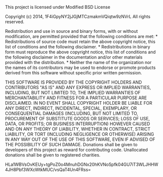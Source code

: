 This project is licensed under Modified BSD License

Copyright (c) 2014, 1F4iGpyNY2jJGjMTCzmakmVQiqtw9zNVrL
All rights reserved.

Redistribution and use in source and binary forms, with or without
modification, are permitted provided that the following conditions are met:
    * Redistributions of source code must retain the above copyright
      notice, this list of conditions and the following disclaimer.
    * Redistributions in binary form must reproduce the above copyright
      notice, this list of conditions and the following disclaimer in the
      documentation and/or other materials provided with the distribution.
    * Neither the name of the organization  nor the
      names of its contributors may be used to endorse or promote products
      derived from this software without specific prior written permission.

THIS SOFTWARE IS PROVIDED BY THE COPYRIGHT HOLDERS AND CONTRIBUTORS "AS IS" AND
ANY EXPRESS OR IMPLIED WARRANTIES, INCLUDING, BUT NOT LIMITED TO, THE IMPLIED
WARRANTIES OF MERCHANTABILITY AND FITNESS FOR A PARTICULAR PURPOSE ARE
DISCLAIMED. IN NO EVENT SHALL COPYRIGHT HOLDER BE LIABLE FOR ANY
DIRECT, INDIRECT, INCIDENTAL, SPECIAL, EXEMPLARY, OR CONSEQUENTIAL DAMAGES
(INCLUDING, BUT NOT LIMITED TO, PROCUREMENT OF SUBSTITUTE GOODS OR SERVICES;
LOSS OF USE, DATA, OR PROFITS; OR BUSINESS INTERRUPTION) HOWEVER CAUSED AND
ON ANY THEORY OF LIABILITY, WHETHER IN CONTRACT, STRICT LIABILITY, OR TORT
(INCLUDING NEGLIGENCE OR OTHERWISE) ARISING IN ANY WAY OUT OF THE USE OF THIS
SOFTWARE, EVEN IF ADVISED OF THE POSSIBILITY OF SUCH DAMAGE.
Donations shall be given to developers of this project as reward for contributing code. Unallocated donations shall be given to registered charities.

HLa1WBVsOvKEUy+tgPoZ0o4MnuhDGNx20hKVNoSpfk04GU7iT3WLJHHW4JH8Pbf3WXcWtkMUC/vsQaT4Un4FRss=
